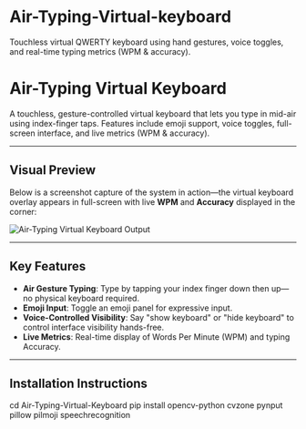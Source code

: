 # Air-Typing-Virtual-keyboard
Touchless virtual QWERTY keyboard using hand gestures, voice toggles, and real-time typing metrics (WPM &amp; accuracy).
# Air-Typing Virtual Keyboard

A touchless, gesture-controlled virtual keyboard that lets you type in mid-air using index-finger taps. Features include emoji support, voice toggles, full-screen interface, and live metrics (WPM & accuracy).

---

##  Visual Preview

Below is a screenshot capture of the system in action—the virtual keyboard overlay appears in full-screen with live **WPM** and **Accuracy** displayed in the corner:

![Air-Typing Virtual Keyboard Output](./assets/output_sample.jpg)

---

##  Key Features

- **Air Gesture Typing**: Type by tapping your index finger down then up—no physical keyboard required.
- **Emoji Input**: Toggle an emoji panel for expressive input.
- **Voice-Controlled Visibility**: Say "show keyboard" or "hide keyboard" to control interface visibility hands-free.
- **Live Metrics**: Real-time display of Words Per Minute (WPM) and typing Accuracy.

---

##  Installation Instructions

cd Air-Typing-Virtual-Keyboard
pip install opencv-python cvzone pynput pillow pilmoji speechrecognition
